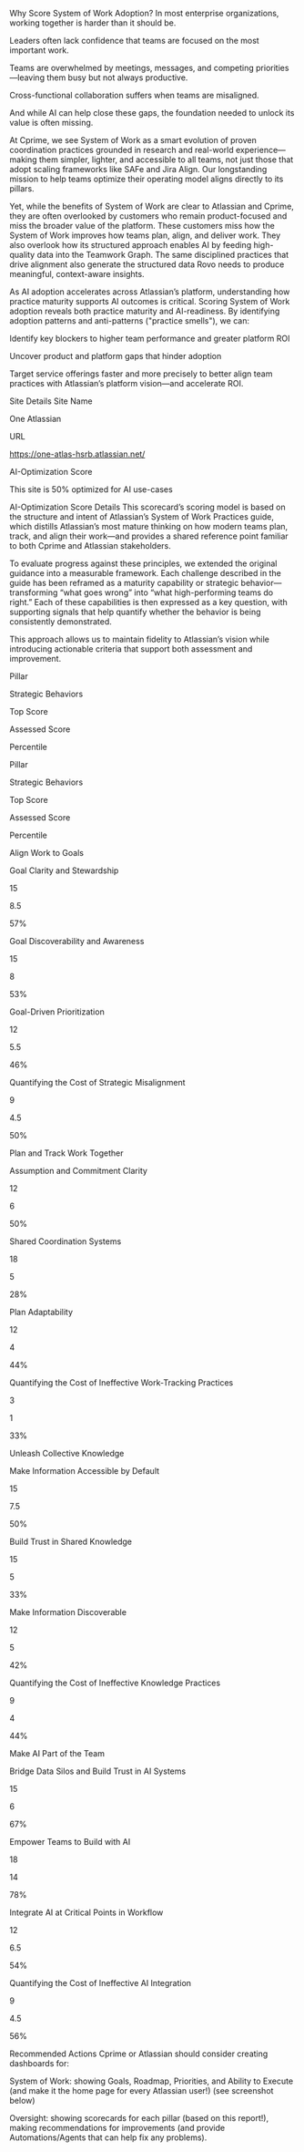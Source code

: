 Why Score System of Work Adoption?
In most enterprise organizations, working together is harder than it should be.

Leaders often lack confidence that teams are focused on the most important work.

Teams are overwhelmed by meetings, messages, and competing priorities—leaving them busy but not always productive.

Cross-functional collaboration suffers when teams are misaligned.

And while AI can help close these gaps, the foundation needed to unlock its value is often missing.

At Cprime, we see System of Work as a smart evolution of proven coordination practices grounded in research and real-world experience—making them simpler, lighter, and accessible to all teams, not just those that adopt scaling frameworks like SAFe and Jira Align. Our longstanding mission to help teams optimize their operating model aligns directly to its pillars.

Yet, while the benefits of System of Work are clear to Atlassian and Cprime, they are often overlooked by customers who remain product-focused and miss the broader value of the platform. These customers miss how the System of Work improves how teams plan, align, and deliver work. They also overlook how its structured approach enables AI by feeding high-quality data into the Teamwork Graph. The same disciplined practices that drive alignment also generate the structured data Rovo needs to produce meaningful, context-aware insights.

As AI adoption accelerates across Atlassian’s platform, understanding how practice maturity supports AI outcomes is critical.  Scoring System of Work adoption reveals both practice maturity and AI-readiness. By identifying adoption patterns and anti-patterns ("practice smells"), we can:

Identify key blockers to higher team performance and greater platform ROI

Uncover product and platform gaps that hinder adoption

Target service offerings faster and more precisely to better align team practices with Atlassian’s platform vision—and accelerate ROI.

Site Details
Site Name

One Atlassian

URL

 https://one-atlas-hsrb.atlassian.net/

AI-Optimization Score

This site is 50% optimized for AI use-cases  

AI-Optimization Score Details
This scorecard’s scoring model is based on the structure and intent of Atlassian’s System of Work Practices guide, which distills Atlassian’s most mature thinking on how modern teams plan, track, and align their work—and provides a shared reference point familiar to both Cprime and Atlassian stakeholders.

To evaluate progress against these principles, we extended the original guidance into a measurable framework. Each challenge described in the guide has been reframed as a maturity capability or strategic behavior—transforming “what goes wrong” into “what high-performing teams do right.” Each of these capabilities is then expressed as a key question, with supporting signals that help quantify whether the behavior is being consistently demonstrated.

This approach allows us to maintain fidelity to Atlassian’s vision while introducing actionable criteria that support both assessment and improvement.

Pillar

Strategic Behaviors

Top Score

Assessed Score

Percentile

Pillar

Strategic Behaviors

Top Score

Assessed Score

Percentile

Align Work to Goals

Goal Clarity and Stewardship

15

8.5

57%

Goal Discoverability and Awareness

15

8

53%

Goal-Driven Prioritization

12

5.5

46%

Quantifying the Cost of Strategic Misalignment

9

4.5

50%

Plan and Track Work Together

Assumption and Commitment Clarity

12

6

50%

Shared Coordination Systems

18

5

28%

Plan Adaptability

12

4

44%

Quantifying the Cost of Ineffective Work-Tracking Practices

3

1

33%

Unleash Collective Knowledge

Make Information Accessible by Default

15

7.5

50%

Build Trust in Shared Knowledge

15

5

33%

Make Information Discoverable

12

5

42%

Quantifying the Cost of Ineffective Knowledge Practices

9

4

44%

Make AI Part of the Team

Bridge Data Silos and Build Trust in AI Systems

15

6

67%

Empower Teams to Build with AI

18

14

78%

Integrate AI at Critical Points in Workflow

12

6.5

54%

Quantifying the Cost of Ineffective AI Integration

9

4.5

56%

 

Recommended Actions
Cprime or Atlassian should consider creating dashboards for:

System of Work: showing Goals, Roadmap, Priorities, and Ability to Execute (and make it the home page for every Atlassian user!) (see screenshot below)

Oversight: showing scorecards for each pillar (based on this report!), making recommendations for improvements (and provide Automations/Agents that can help fix any problems).
